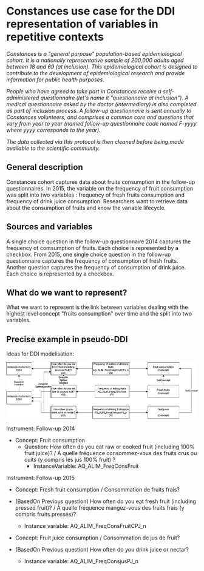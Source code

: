 # Constances use case for the DDI representation of variables in repetitive contexts
*Constances is a "general purpose" population-based epidemiological cohort. It is a nationally representative sample of 200,000 adults aged between 18 and 69 (at inclusion). This epidemiological cohort is designed to contribute to the development of epidemiological research and provide information for public health purposes.*

*People who have agreed to take part in Constances receive a self-administered questionnaire (let's name it "questionnaire at inclusion"). A medical questionnaire asked by the doctor (intermediary) is also completed as part of inclusion process. A follow-up questionnaire is sent annually to Constances volunteers, and comprises a common core and questions that vary from year to year (named follow-up questionnaire code named F-yyyy where yyyy corresponds to the year).*

*The data collected via this protocol is then cleaned before being made available to the scientific community.*
## General description

Constances cohort captures data about fruits consumption in the follow-up questionnaires. In 2015, the variable on the frequency of fruit consumption was split into two variables : frequency of fresh fruits consumption and frequency of drink juice consumption.
Researchers want to retrieve data about the consumption of fruits and know the variable lifecycle.

## Sources and variables

A single choice question in the follow-up questionnaire 2014 captures the frequency of comsumption of fruits. Each choice is represented by a checkbox.
From 2015, one single choice question in the follow-up questionnaire captures the frequency of consumption of fresh fruits. Another question captures the frequency of consumption of drink juice. Each choice is represented by a checkbox.


## What do we want to represent?
What we want to represent is the link between variables dealing with the highest level concept "fruits consumption" over time and the split into two variables.

## Precise example in pseudo-DDI
Ideas for DDI modelisation:

![img](./img/constances-use-case-fruits.png)

Instrument: Follow-up 2014 
- Concept: Fruit consumption
  - Question: How often do you eat raw or cooked fruit (including 100% fruit juice)? / À quelle fréquence consommez-vous des fruits crus ou cuits (y compris les jus 100% fruit) ?
    - InstanceVariable: AQ_ALIM_FreqConsFruit

Instrument: Follow-up 2015
- Concept: Fresh fruit consumption / Consommation de fruits frais?
- (BasedOn Previous question) How often do you eat fresh fruit (including pressed fruit)? / À quelle fréquence mangez-vous des fruits frais (y compris fruits pressés)?
  - Instance variable: AQ_ALIM_FreqConsFruitCPJ_n

- Concept: Fruit juice consumption / Consommation de jus de fruit?
- (BasedOn Previous question) How often do you drink juice or nectar?
  - Instance variable: AQ_ALIM_FreqConsjusPJ_n